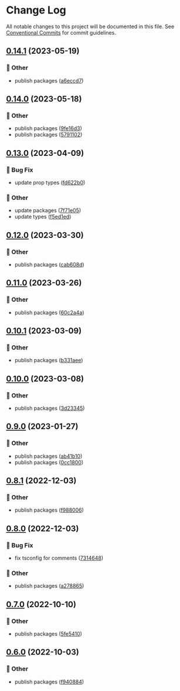 # Change Log

All notable changes to this project will be documented in this file.
See [Conventional Commits](https://conventionalcommits.org) for commit guidelines.

## [0.14.1](https://github.com/daybrush/infinite-viewer/blob/master/packages/vue-infinite-viewer/compare/vue3-infinite-viewer@0.14.0...vue3-infinite-viewer@0.14.1) (2023-05-19)


### :mega: Other

* publish packages ([a6eccd7](https://github.com/daybrush/infinite-viewer/blob/master/packages/vue-infinite-viewer/commit/a6eccd765bbb50bc0ead2c4997756914d53141bb))



## [0.14.0](https://github.com/daybrush/infinite-viewer/blob/master/packages/vue-infinite-viewer/compare/vue3-infinite-viewer@0.13.0...vue3-infinite-viewer@0.14.0) (2023-05-18)


### :mega: Other

* publish packages ([9fe16d3](https://github.com/daybrush/infinite-viewer/blob/master/packages/vue-infinite-viewer/commit/9fe16d35f4c550dbdcfb5b527e4ed53476067a7d))
* publish packages ([5791102](https://github.com/daybrush/infinite-viewer/blob/master/packages/vue-infinite-viewer/commit/579110248f87ca469c67998da17a9618f30d3484))



## [0.13.0](https://github.com/daybrush/infinite-viewer/blob/master/packages/vue-infinite-viewer/compare/vue3-infinite-viewer@0.12.0...vue3-infinite-viewer@0.13.0) (2023-04-09)


### :bug: Bug Fix

* update prop types ([fd622b0](https://github.com/daybrush/infinite-viewer/blob/master/packages/vue-infinite-viewer/commit/fd622b05facc759dda28d1897e689642f88dbed8))


### :mega: Other

* update packages ([7f71e05](https://github.com/daybrush/infinite-viewer/blob/master/packages/vue-infinite-viewer/commit/7f71e052a12f56bd5e1f662181ce1b28bb8004a0))
* update types ([f5ed1ed](https://github.com/daybrush/infinite-viewer/blob/master/packages/vue-infinite-viewer/commit/f5ed1ed526854f04cce3797286b0486b165fe466))



## [0.12.0](https://github.com/daybrush/infinite-viewer/blob/master/packages/vue-infinite-viewer/compare/vue3-infinite-viewer@0.11.0...vue3-infinite-viewer@0.12.0) (2023-03-30)


### :mega: Other

* publish packages ([cab608d](https://github.com/daybrush/infinite-viewer/blob/master/packages/vue-infinite-viewer/commit/cab608da74002e91953071ab646caaf8b46e8843))



## [0.11.0](https://github.com/daybrush/infinite-viewer/blob/master/packages/vue-infinite-viewer/compare/vue3-infinite-viewer@0.10.1...vue3-infinite-viewer@0.11.0) (2023-03-26)


### :mega: Other

* publish packages ([60c2a4a](https://github.com/daybrush/infinite-viewer/blob/master/packages/vue-infinite-viewer/commit/60c2a4a4752b756189bc2cea63e5d6defe1e83f7))



## [0.10.1](https://github.com/daybrush/infinite-viewer/blob/master/packages/vue-infinite-viewer/compare/vue3-infinite-viewer@0.10.0...vue3-infinite-viewer@0.10.1) (2023-03-09)


### :mega: Other

* publish packages ([b331aee](https://github.com/daybrush/infinite-viewer/blob/master/packages/vue-infinite-viewer/commit/b331aeefc684f815276d0fc4ec05f9955f59cd20))



## [0.10.0](https://github.com/daybrush/infinite-viewer/blob/master/packages/vue-infinite-viewer/compare/vue3-infinite-viewer@0.9.0...vue3-infinite-viewer@0.10.0) (2023-03-08)


### :mega: Other

* publish packages ([3d23345](https://github.com/daybrush/infinite-viewer/blob/master/packages/vue-infinite-viewer/commit/3d233455960c7afd2515c68ca26e1c00bf5bff1e))



## [0.9.0](https://github.com/daybrush/infinite-viewer/blob/master/packages/vue-infinite-viewer/compare/vue3-infinite-viewer@0.8.1...vue3-infinite-viewer@0.9.0) (2023-01-27)


### :mega: Other

* publish packages ([ab41b10](https://github.com/daybrush/infinite-viewer/blob/master/packages/vue-infinite-viewer/commit/ab41b100b2da4b3f5021cb843dd0731bbdea4a68))
* publish packages ([0cc1800](https://github.com/daybrush/infinite-viewer/blob/master/packages/vue-infinite-viewer/commit/0cc18007e64be634cc938dae905c78b7321498c3))



## [0.8.1](https://github.com/daybrush/infinite-viewer/blob/master/packages/vue-infinite-viewer/compare/vue3-infinite-viewer@0.8.0...vue3-infinite-viewer@0.8.1) (2022-12-03)


### :mega: Other

* publish packages ([f988006](https://github.com/daybrush/infinite-viewer/blob/master/packages/vue-infinite-viewer/commit/f98800609ce749dfd28da11af42448c310ef252f))



## [0.8.0](https://github.com/daybrush/infinite-viewer/blob/master/packages/vue-infinite-viewer/compare/vue3-infinite-viewer@0.7.0...vue3-infinite-viewer@0.8.0) (2022-12-03)


### :bug: Bug Fix

* fix tsconfig for comments ([7314648](https://github.com/daybrush/infinite-viewer/blob/master/packages/vue-infinite-viewer/commit/73146488f0a9308aa4db99a473269ddb744e18af))


### :mega: Other

* publish packages ([a278865](https://github.com/daybrush/infinite-viewer/blob/master/packages/vue-infinite-viewer/commit/a27886520517db13db611cbede6861be1b7f090a))



## [0.7.0](https://github.com/daybrush/infinite-viewer/blob/master/packages/vue-infinite-viewer/compare/vue3-infinite-viewer@0.6.0...vue3-infinite-viewer@0.7.0) (2022-10-10)


### :mega: Other

* publish packages ([5fe5410](https://github.com/daybrush/infinite-viewer/blob/master/packages/vue-infinite-viewer/commit/5fe5410328336014b62b899bfbdd642768372563))



## [0.6.0](https://github.com/daybrush/infinite-viewer/blob/master/packages/vue-infinite-viewer/compare/vue3-infinite-viewer@0.5.5...vue3-infinite-viewer@0.6.0) (2022-10-03)


### :mega: Other

* publish packages ([f940884](https://github.com/daybrush/infinite-viewer/blob/master/packages/vue-infinite-viewer/commit/f9408844f99014de30b3e9348541719f9bceef39))
